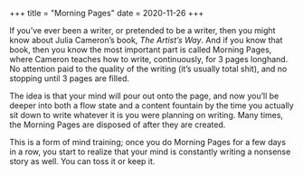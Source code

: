 +++
title = "Morning Pages"
date = 2020-11-26
+++

If you’ve ever been a writer, or pretended to be a writer, then you might know about Julia Cameron’s book, _The Artist’s Way_. And if you know that book, then you know the most important part is called Morning Pages, where Cameron teaches how to write, continuously, for 3 pages longhand. No attention paid to the quality of the writing (it’s usually total shit), and no stopping until 3 pages are filled.

The idea is that your mind will pour out onto the page, and now you’ll be deeper into both a flow state and a content fountain by the time you actually sit down to write whatever it is you were planning on writing. Many times, the Morning Pages are disposed of after they are created.

This is a form of mind training; once you do Morning Pages for a few days in a row, you start to realize that your mind is constantly writing a nonsense story as well. You can toss it or keep it.
